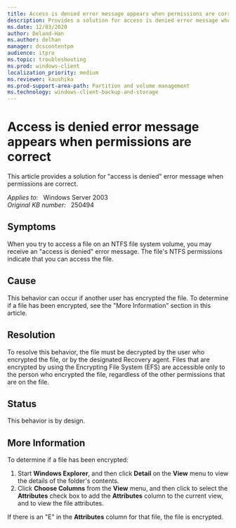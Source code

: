 ```yaml
---
title: Access is denied error message appears when permissions are correct
description: Provides a solution for access is denied error message when permissions are correct.
ms.date: 12/03/2020
author: Deland-Han
ms.author: delhan 
manager: dcscontentpm
audience: itpro
ms.topic: troubleshooting
ms.prod: windows-client
localization_priority: medium
ms.reviewer: kaushika
ms.prod-support-area-path: Partition and volume management
ms.technology: windows-client-backup-and-storage
---
```

# Access is denied error message appears when permissions are correct

This article provides a solution for "access is denied" error message when permissions are correct.

_Applies to:_ &nbsp; Windows Server 2003  
_Original KB number:_ &nbsp; 250494

## Symptoms

When you try to access a file on an NTFS file system volume, you may receive an "access is denied" error message. The file's NTFS permissions indicate that you can access the file.

## Cause

This behavior can occur if another user has encrypted the file. To determine if a file has been encrypted, see the "More Information" section in this article.

## Resolution

To resolve this behavior, the file must be decrypted by the user who encrypted the file, or by the designated Recovery agent. Files that are encrypted by using the Encrypting File System (EFS) are accessible only to the person who encrypted the file, regardless of the other permissions that are on the file.

## Status

This behavior is by design.

## More Information

To determine if a file has been encrypted:

1. Start **Windows Explorer**, and then click **Detail** on the **View** menu to view the details of the folder's contents.
2. Click **Choose Columns** from the **View** menu, and then click to select the **Attributes** check box to add the **Attributes** column to the current view, and to view the file attributes.

If there is an "E" in the **Attributes** column for that file, the file is encrypted.
